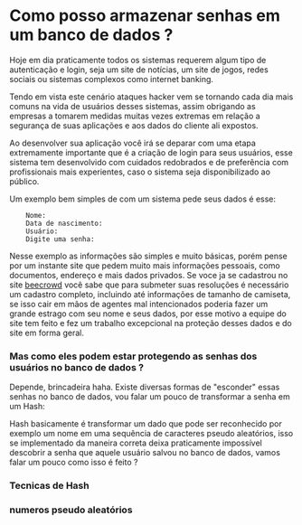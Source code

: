 # Como posso armazenar senhas em um banco de dados ?


Hoje em dia praticamente todos os sistemas requerem algum tipo de autenticação e login, seja um site de notícias, um site de jogos, redes sociais ou sistemas complexos como internet banking. 

Tendo em vista este cenário ataques hacker vem se tornando cada dia mais comuns na vida de usuários desses sistemas, assim obrigando as empresas a tomarem medidas muitas vezes extremas em relação a segurança de suas aplicações e aos dados do cliente ali expostos. 

Ao desenvolver sua aplicação você irá se deparar com uma etapa extremamente importante que é a criação de login para seus usuários, esse sistema tem desenvolvido com cuidados redobrados e de preferência com profissionais mais experientes, caso o sistema seja disponibilizado ao público.

Um exemplo bem simples de com um sistema pede seus dados é esse: 

```
    Nome: 
    Data de nascimento:
    Usuário:
    Digite uma senha:
```

Nesse exemplo as informações são simples e muito básicas, porém pense por um instante site que pedem muito mais informações pessoais, como documentos, endereço e mais dados privados. Se voce ja se cadastrou no site [beecrowd](https://beecrowd.com.br/) você sabe que para submeter suas resoluções é necessário um cadastro completo, incluindo até informações de tamanho de camiseta, se isso cair em mãos de agentes mal intencionados poderia fazer um grande estrago com seu nome e seus dados, por esse motivo a equipe do site tem feito e fez um trabalho excepcional na proteção desses dados e do site em forma geral.

### Mas  como eles podem estar protegendo as senhas dos usuários no banco de dados ?

Depende, brincadeira haha. Existe diversas formas de "esconder" essas senhas no banco de dados, vou falar um pouco de transformar a senha em um Hash: 

Hash basicamente é transformar um dado que pode ser reconhecido por exemplo um nome em uma sequência de caracteres pseudo aleatórios, isso se implementado da maneira correta deixa praticamente impossível descobrir a senha que aquele usuário salvou no banco de dados, vamos falar um pouco como isso é feito ?


### Tecnicas de Hash


### numeros pseudo aleatórios